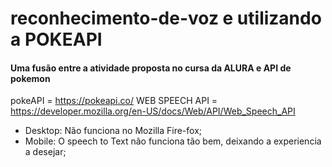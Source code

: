 # reconhecimento-de-voz e utilizando a POKEAPI


<h4>Uma fusão entre a atividade proposta no cursa da ALURA e API de pokemon</h4>

pokeAPI = https://pokeapi.co/
WEB SPEECH API = https://developer.mozilla.org/en-US/docs/Web/API/Web_Speech_API

- Desktop: Não funciona no Mozilla Fire-fox;
- Mobile: O speech to Text não funciona tão bem, deixando a experiencia a desejar;

